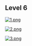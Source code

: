 ## Level 6

[![1.png](https://i.postimg.cc/SK4DYw1F/1.png)](https://postimg.cc/cvDQV5NX)

[![2.png](https://i.postimg.cc/Y0v3wk0g/2.png)](https://postimg.cc/D4Ksq9qy)

[![3.png](https://i.postimg.cc/Jnn3bmbg/3.png)](https://postimg.cc/qtPCTPDX)
